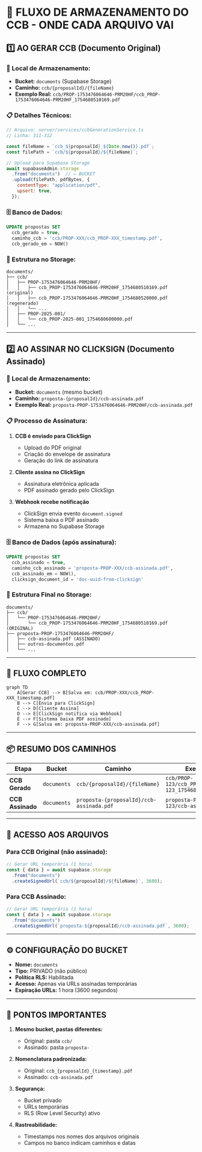 # 📁 FLUXO DE ARMAZENAMENTO DO CCB - ONDE CADA ARQUIVO VAI

## **1️⃣ AO GERAR CCB (Documento Original)**

### **📍 Local de Armazenamento:**
- **Bucket:** `documents` (Supabase Storage)
- **Caminho:** `ccb/{proposalId}/{fileName}`
- **Exemplo Real:** `ccb/PROP-1753476064646-PRM20HF/ccb_PROP-1753476064646-PRM20HF_1754680510169.pdf`

### **📋 Detalhes Técnicos:**
```javascript
// Arquivo: server/services/ccbGenerationService.ts
// Linha: 311-312

const fileName = `ccb_${proposalId}_${Date.now()}.pdf`;
const filePath = `ccb/${proposalId}/${fileName}`;

// Upload para Supabase Storage
await supabaseAdmin.storage
  .from("documents")  // ← BUCKET
  .upload(filePath, pdfBytes, {
    contentType: "application/pdf",
    upsert: true,
  });
```

### **🗄️ Banco de Dados:**
```sql
UPDATE propostas SET
  ccb_gerado = true,
  caminho_ccb = 'ccb/PROP-XXX/ccb_PROP-XXX_timestamp.pdf',
  ccb_gerado_em = NOW()
```

### **📂 Estrutura no Storage:**
```
documents/
├── ccb/
│   ├── PROP-1753476064646-PRM20HF/
│   │   ├── ccb_PROP-1753476064646-PRM20HF_1754680510169.pdf (original)
│   │   ├── ccb_PROP-1753476064646-PRM20HF_1754680520000.pdf (regenerado)
│   │   └── ...
│   ├── PROP-2025-001/
│   │   └── ccb_PROP-2025-001_1754680600000.pdf
│   └── ...
```

---

## **2️⃣ AO ASSINAR NO CLICKSIGN (Documento Assinado)**

### **📍 Local de Armazenamento:**
- **Bucket:** `documents` (mesmo bucket)
- **Caminho:** `proposta-{proposalId}/ccb-assinada.pdf`
- **Exemplo Real:** `proposta-PROP-1753476064646-PRM20HF/ccb-assinada.pdf`

### **📋 Processo de Assinatura:**

1. **CCB é enviado para ClickSign**
   - Upload do PDF original
   - Criação do envelope de assinatura
   - Geração do link de assinatura

2. **Cliente assina no ClickSign**
   - Assinatura eletrônica aplicada
   - PDF assinado gerado pelo ClickSign

3. **Webhook recebe notificação**
   - ClickSign envia evento `document.signed`
   - Sistema baixa o PDF assinado
   - Armazena no Supabase Storage

### **🗄️ Banco de Dados (após assinatura):**
```sql
UPDATE propostas SET
  ccb_assinado = true,
  caminho_ccb_assinado = 'proposta-PROP-XXX/ccb-assinada.pdf',
  ccb_assinado_em = NOW(),
  clicksign_document_id = 'doc-uuid-from-clicksign'
```

### **📂 Estrutura Final no Storage:**
```
documents/
├── ccb/
│   └── PROP-1753476064646-PRM20HF/
│       └── ccb_PROP-1753476064646-PRM20HF_1754680510169.pdf (ORIGINAL)
├── proposta-PROP-1753476064646-PRM20HF/
│   ├── ccb-assinada.pdf (ASSINADO)
│   ├── outros-documentos.pdf
│   └── ...
```

---

## **🔄 FLUXO COMPLETO**

```mermaid
graph TD
    A[Gerar CCB] --> B[Salva em: ccb/PROP-XXX/ccb_PROP-XXX_timestamp.pdf]
    B --> C[Envia para ClickSign]
    C --> D[Cliente Assina]
    D --> E[ClickSign notifica via Webhook]
    E --> F[Sistema baixa PDF assinado]
    F --> G[Salva em: proposta-PROP-XXX/ccb-assinada.pdf]
```

---

## **📦 RESUMO DOS CAMINHOS**

| Etapa | Bucket | Caminho | Exemplo |
|-------|--------|---------|---------|
| **CCB Gerado** | `documents` | `ccb/{proposalId}/{fileName}` | `ccb/PROP-123/ccb_PROP-123_1754680510169.pdf` |
| **CCB Assinado** | `documents` | `proposta-{proposalId}/ccb-assinada.pdf` | `proposta-PROP-123/ccb-assinada.pdf` |

---

## **🔐 ACESSO AOS ARQUIVOS**

### **Para CCB Original (não assinado):**
```javascript
// Gerar URL temporária (1 hora)
const { data } = await supabase.storage
  .from("documents")
  .createSignedUrl(`ccb/${proposalId}/${fileName}`, 3600);
```

### **Para CCB Assinado:**
```javascript
// Gerar URL temporária (1 hora)
const { data } = await supabase.storage
  .from("documents")
  .createSignedUrl(`proposta-${proposalId}/ccb-assinada.pdf`, 3600);
```

---

## **⚙️ CONFIGURAÇÃO DO BUCKET**

- **Nome:** `documents`
- **Tipo:** PRIVADO (não público)
- **Política RLS:** Habilitada
- **Acesso:** Apenas via URLs assinadas temporárias
- **Expiração URLs:** 1 hora (3600 segundos)

---

## **🎯 PONTOS IMPORTANTES**

1. **Mesmo bucket, pastas diferentes:**
   - Original: pasta `ccb/`
   - Assinado: pasta `proposta-`

2. **Nomenclatura padronizada:**
   - Original: `ccb_{proposalId}_{timestamp}.pdf`
   - Assinado: `ccb-assinada.pdf`

3. **Segurança:**
   - Bucket privado
   - URLs temporárias
   - RLS (Row Level Security) ativo

4. **Rastreabilidade:**
   - Timestamps nos nomes dos arquivos originais
   - Campos no banco indicam caminhos e datas